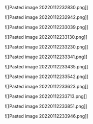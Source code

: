 ![[Pasted image 20220112232830.png]]

![[Pasted image 20220112232942.png]]

![[Pasted image 20220112233039.png]]

![[Pasted image 20220112233130.png]]

![[Pasted image 20220112233230.png]]

![[Pasted image 20220112233341.png]]

![[Pasted image 20220112233435.png]]

![[Pasted image 20220112233542.png]]

![[Pasted image 20220112233623.png]]

![[Pasted image 20220112233713.png]]

![[Pasted image 20220112233851.png]]

![[Pasted image 20220112233946.png]]

